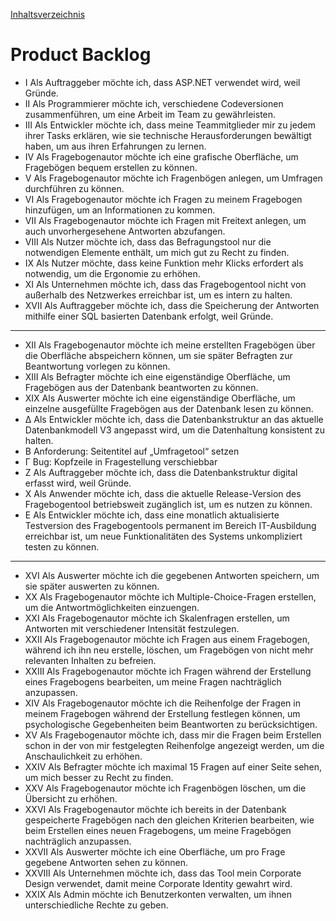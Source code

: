 [Inhaltsverzeichnis](README.md)
# Product Backlog
- I		Als Auftraggeber möchte ich, dass ASP.NET verwendet wird, weil Gründe.
- II		Als Programmierer möchte ich, verschiedene Codeversionen zusammenführen, um eine Arbeit im Team zu gewährleisten.
- III	Als Entwickler möchte ich, dass meine Teammitglieder mir zu jedem ihrer Tasks erklären, wie sie technische Herausforderungen bewältigt haben, um aus ihren Erfahrungen zu lernen.
- IV		Als Fragebogenautor möchte ich eine grafische Oberfläche, um Fragebögen bequem erstellen zu können. 
- V		Als Fragebogenautor möchte ich Fragenbögen anlegen, um Umfragen durchführen zu können.
- VI		Als Fragebogenautor möchte ich Fragen zu meinem Fragebogen hinzufügen, um an Informationen zu kommen.
- VII	Als Fragebogenautor möchte ich Fragen mit Freitext anlegen, um auch unvorhergesehene Antworten abzufangen.
- VIII	Als Nutzer möchte ich, dass das Befragungstool nur die notwendigen Elemente enthält, um mich gut zu Recht zu finden.
- IX		Als Nutzer möchte, dass keine Funktion mehr Klicks erfordert als notwendig, um die Ergonomie zu erhöhen.
- XI		Als Unternehmen möchte ich, dass das Fragebogentool nicht von außerhalb des Netzwerkes erreichbar ist, um es intern zu halten.
- XVII	Als Auftraggeber möchte ich, dass die Speicherung der Antworten mithilfe einer SQL basierten Datenbank erfolgt, weil Gründe.
---
- XII	Als Fragebogenautor möchte ich meine erstellten Fragebögen über die Oberfläche 	abspeichern können, um sie später Befragten zur Beantwortung vorlegen zu können.
- XIII	Als Befragter möchte ich eine eigenständige Oberfläche, um Fragebögen aus der Datenbank beantworten zu können.
- XIX	Als Auswerter möchte ich eine eigenständige Oberfläche, um einzelne ausgefüllte Fragebögen aus der Datenbank lesen zu können.
- Δ		Als Entwickler möchte ich, dass die Datenbankstruktur an das aktuelle Datenbankmodell V3 angepasst wird, um die Datenhaltung konsistent zu halten.
- B		Anforderung: Seitentitel auf „Umfragetool“ setzen
- Γ		Bug: Kopfzeile in Fragestellung verschiebbar
- Ζ		Als Auftraggeber möchte ich, dass die Datenbankstruktur digital erfasst wird, weil Gründe.
- X		Als Anwender möchte ich, dass die aktuelle Release-Version des Fragebogentool betriebsweit zugänglich ist, um es nutzen zu können.
- Ε		Als Entwickler möchte ich, dass eine monatlich aktualisierte Testversion des Fragebogentools permanent im Bereich IT-Ausbildung erreichbar ist, um neue Funktionalitäten des Systems unkompliziert testen zu können.
---
- XVI	Als Auswerter möchte ich die gegebenen Antworten speichern, um sie später auswerten zu 	können.
- XX		Als Fragebogenautor möchte ich Multiple-Choice-Fragen erstellen, um die Antwortmöglichkeiten einzuengen.
- XXI	Als Fragebogenautor möchte ich Skalenfragen erstellen, um Antworten mit verschiedener Intensität festzulegen.
- XXII	Als Fragebogenautor möchte ich Fragen aus einem Fragebogen, während ich ihn neu erstelle, löschen, um Fragebögen von nicht mehr relevanten Inhalten zu befreien.
- XXIII	Als Fragebogenautor möchte ich Fragen während der Erstellung eines Fragebogens 	bearbeiten, um meine Fragen nachträglich anzupassen.
- XIV	Als Fragebogenautor möchte ich die Reihenfolge der Fragen in meinem Fragebogen während 	der Erstellung festlegen können, um psychologische Gegebenheiten beim Beantworten zu 	berücksichtigen.
- XV		Als Fragebogenautor möchte ich, dass mir die Fragen beim Erstellen schon in der von mir festgelegten Reihenfolge angezeigt werden, um die Anschaulichkeit zu erhöhen.
- XXIV	Als Befragter möchte ich maximal 15 Fragen auf einer Seite sehen, um mich besser zu Recht zu finden.
- XXV	Als Fragebogenautor möchte ich Fragenbögen löschen, um die Übersicht zu erhöhen.
- XXVI	Als Fragebogenautor möchte ich bereits in der Datenbank gespeicherte Fragebögen nach den gleichen Kriterien bearbeiten, wie beim Erstellen eines neuen Fragebogens, um meine 	Fragebögen nachträglich anzupassen.
- XXVII	Als Auswerter möchte ich eine Oberfläche, um pro Frage gegebene Antworten sehen zu können.
- XXVIII	Als Unternehmen möchte ich, dass das Tool mein Corporate Design verwendet, damit meine Corporate Identity gewahrt wird. 
- XXIX	Als Admin möchte ich Benutzerkonten verwalten, um ihnen unterschiedliche Rechte zu geben.
